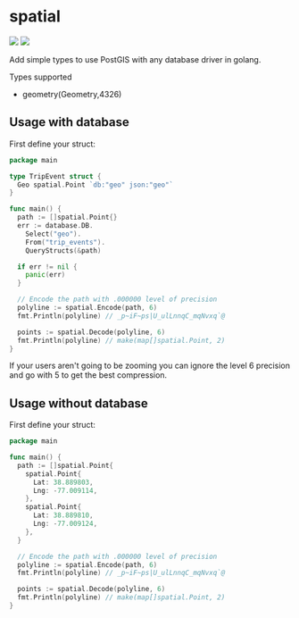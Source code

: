 # spatial

![](https://travis-ci.org/dewski/spatial.svg?branch=master) [![](https://godoc.org/github.com/dewski/spatial?status.svg)](http://godoc.org/github.com/dewski/spatial)

Add simple types to use PostGIS with any database driver in golang.

Types supported

- geometry(Geometry,4326)

## Usage with database

First define your struct:

```go
package main

type TripEvent struct {
  Geo spatial.Point `db:"geo" json:"geo"`
}

func main() {
  path := []spatial.Point{}
  err := database.DB.
  	Select("geo").
  	From("trip_events").
  	QueryStructs(&path)

  if err != nil {
    panic(err)
  }

  // Encode the path with .000000 level of precision
  polyline := spatial.Encode(path, 6)
  fmt.Println(polyline) // _p~iF~ps|U_ulLnnqC_mqNvxq`@

  points := spatial.Decode(polyline, 6)
  fmt.Println(polyline) // make(map[]spatial.Point, 2)
}
```

If your users aren't going to be zooming you can ignore the level 6 precision
and go with 5 to get the best compression.


## Usage without database

First define your struct:

```go
package main

func main() {
  path := []spatial.Point{
    spatial.Point{
      Lat: 38.889803,
      Lng: -77.009114,
    },
    spatial.Point{
      Lat: 38.889810,
      Lng: -77.009124,
    },
  }

  // Encode the path with .000000 level of precision
  polyline := spatial.Encode(path, 6)
  fmt.Println(polyline) // _p~iF~ps|U_ulLnnqC_mqNvxq`@

  points := spatial.Decode(polyline, 6)
  fmt.Println(polyline) // make(map[]spatial.Point, 2)
}
```

